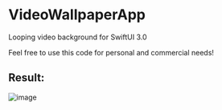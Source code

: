 # VideoWallpaperApp
Looping video background for SwiftUI 3.0

Feel free to use this code for personal and commercial needs!

## Result:
![image](https://github.com/infxmousrogue/VideoWallpaperApp/assets/54747969/a8d561c4-6fdb-433c-ae20-22a46224b992)
